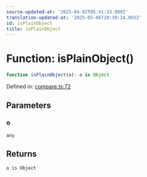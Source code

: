 ```yaml
---
source-updated-at: '2025-04-02T05:41:33.000Z'
translation-updated-at: '2025-05-06T20:30:24.092Z'
id: isPlainObject
title: isPlainObject
---
```


<!-- DO NOT EDIT: this page is autogenerated from the type comments -->

# Function: isPlainObject()

```ts
function isPlainObject(o): o is Object
```

Defined in: [compare.ts:72](https://github.com/TanStack/pacer/blob/main/packages/pacer/src/compare.ts#L72)

## Parameters

### o

`any`

## Returns

`o is Object`
